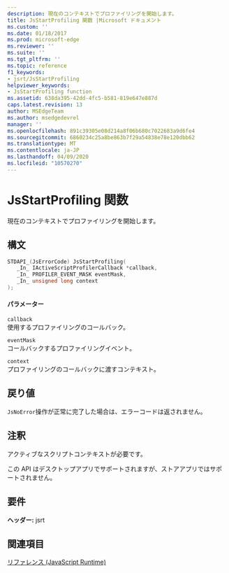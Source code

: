 ```yaml
---
description: 現在のコンテキストでプロファイリングを開始します。
title: JsStartProfiling 関数 |Microsoft ドキュメント
ms.custom: ''
ms.date: 01/18/2017
ms.prod: microsoft-edge
ms.reviewer: ''
ms.suite: ''
ms.tgt_pltfrm: ''
ms.topic: reference
f1_keywords:
- jsrt/JsStartProfiling
helpviewer_keywords:
- JsStartProfiling function
ms.assetid: 638da395-42dd-4fc5-b581-819e647e887d
caps.latest.revision: 13
author: MSEdgeTeam
ms.author: msedgedevrel
manager: ''
ms.openlocfilehash: 891c39305e08d214a8f06b680c7022683a9d6fe4
ms.sourcegitcommit: 6860234c25a8be863b7f29a54838e78e120dbb62
ms.translationtype: MT
ms.contentlocale: ja-JP
ms.lasthandoff: 04/09/2020
ms.locfileid: "10570270"
---
```

# JsStartProfiling 関数
現在のコンテキストでプロファイリングを開始します。  
  
## 構文  
  
```cpp  
STDAPI_(JsErrorCode) JsStartProfiling(  
   _In_ IActiveScriptProfilerCallback *callback,  
   _In_ PROFILER_EVENT_MASK eventMask,  
   _In_ unsigned long context  
);  
```  
  
#### パラメーター  
 `callback`  
 使用するプロファイリングのコールバック。  
  
 `eventMask`  
 コールバックするプロファイリングイベント。  
  
 `context`  
 プロファイリングのコールバックに渡すコンテキスト。  
  
## 戻り値  
 `JsNoError`操作が正常に完了した場合は、エラーコードは返されません。  
  
## 注釈  
 アクティブなスクリプトコンテキストが必要です。  
  
 この API はデスクトップアプリでサポートされますが、ストアアプリではサポートされません。  
  
## 要件  
 **ヘッダー:** jsrt  
  
## 関連項目  
 [リファレンス (JavaScript Runtime)](../chakra-hosting/reference-javascript-runtime.md)